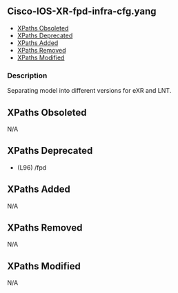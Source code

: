 ## Cisco-IOS-XR-fpd-infra-cfg.yang

- [XPaths Obsoleted](#xpaths-obsoleted)
- [XPaths Deprecated](#xpaths-deprecated)
- [XPaths Added](#xpaths-added)
- [XPaths Removed](#xpaths-removed)
- [XPaths Modified](#xpaths-modified)

### Description

Separating model into different versions for eXR and LNT.

## XPaths Obsoleted

N/A

## XPaths Deprecated

- (L96)	/fpd

## XPaths Added

N/A

## XPaths Removed

N/A

## XPaths Modified

N/A

